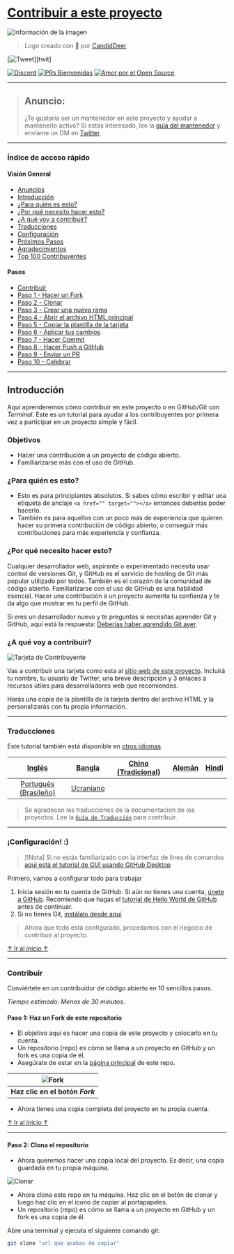 # [Contribuir a este proyecto](https://syknapse.github.io/Contribute-To-This-Project/)

![información de la imagen](/favicon.png)

> Logo creado con :sparkling_heart: por [CandidDeer](https://github.com/CandidDeer)

[![Tweet](https://img.shields.io/twitter/url/http/shields.io.svg?style=social)][twit]

[![Discord](https://badgen.net/discord/online-members/tWkvS4ueVF?label=Únete%20a%20nuestro%20servidor%20de%20Discord&icon=discord)](https://discord.gg/tWkvS4ueVF '¡Únete a nuestro servidor de Discord!')
[![PRs Bienvenidas](https://img.shields.io/badge/PRs-bienvenidas-brightgreen.svg?style=flat-square)](https://syknapse.github.io/Contribute-To-This-Project/)
[![Amor por el Open Source](https://badges.frapsoft.com/os/v2/open-source.svg?v=103)](https://syknapse.github.io/Contribute-To-This-Project/)

---

> ## **Anuncio:**
>
> ¿Te gustaría ser un mantenedor en este proyecto y ayudar a mantenerlo activo? Si estás interesado, lee la [guía del mantenedor](/maintainer_guide.md) y envíame un DM en [Twitter](https://twitter.com/Syknapse).

---

### Índice de acceso rápido

#### Visión General

- [Anuncios](#announcement)
- [Introducción](#introduction)
- [¿Para quién es esto?](#who-is-this-for)
- [¿Por qué necesito hacer esto?](#why-do-i-need-to-do-this)
- [¿A qué voy a contribuir?](#what-am-i-going-to-contribute)
- [Traducciones](#translations)
- [Configuración](#setup-)
- [Próximos Pasos](#next-steps)
- [Agradecimientos](#acknowledgements)
- [Top 100 Contribuyentes](#top-100-contributors)

#### Pasos

- [Contribuir](#contribute)
- [Paso 1 - Hacer un Fork](#step-1-fork-this-repository)
- [Paso 2 - Clonar](#step-2-clone-the-repository)
- [Paso 3 - Crear una nueva rama](#step-3-create-a-new-branch)
- [Paso 4 - Abrir el archivo HTML principal](#step-4-open-the-indexhtml-file)
- [Paso 5 - Copiar la plantilla de la tarjeta](#step-5-copy-the-card-template)
- [Paso 6 - Aplicar tus cambios](#step-6-apply-your-changes)
- [Paso 7 - Hacer Commit](#step-7-commit-your-changes)
- [Paso 8 - Hacer Push a GitHub](#step-8-push-your-changes-to-github)
- [Paso 9 - Enviar un PR](#step-9-submit-a-prpull-request)
- [Paso 10 - Celebrar](#step-10-celebrate)

---

## Introducción

Aquí aprenderemos cómo contribuir en este proyecto o en GitHub/Git con _Terminal_.
Este es un tutorial para ayudar a los contribuyentes por primera vez a participar en un proyecto simple y fácil.

### Objetivos

- Hacer una contribución a un proyecto de código abierto.
- Familiarizarse más con el uso de GitHub.

### ¿Para quién es esto?

- Esto es para principiantes absolutos. Si sabes cómo escribir y editar una etiqueta de anclaje `<a href="" target=""></a>` entonces deberías poder hacerlo.
- También es para aquellos con un poco más de experiencia que quieren hacer su primera contribución de código abierto, o conseguir más contribuciones para más experiencia y confianza.

### ¿Por qué necesito hacer esto?

Cualquier desarrollador web, aspirante o experimentado necesita usar control de versiones Git, y GitHub es el servicio de hosting de Git más popular utilizado por todos. También es el corazón de la comunidad de código abierto. Familiarizarse con el uso de GitHub es una habilidad esencial. Hacer una contribución a un proyecto aumenta tu confianza y te da algo que mostrar en tu perfil de GitHub.

Si eres un desarrollador nuevo y te preguntas si necesitas aprender Git y GitHub, aquí está la respuesta: [Deberías haber aprendido Git ayer](https://codeburst.io/number-one-piece-of-advice-for-new-developers-ddd08abc8bfa 'New Developer? You should’ve learned Git yesterday. by Brandon Morelli, creator of CodeBurst.io').

### ¿A qué voy a contribuir?

![Tarjeta de Contribuyente](/readme-only/card.PNG 'Tarjeta de Contribuyente')

Vas a contribuir una tarjeta como esta al [sitio web de este proyecto](https://syknapse.github.io/Contribute-To-This-Project/ 'https://syknapse.github.io/Contribute-To-This-Project'). Incluirá tu nombre, tu usuario de Twitter, una breve descripción y 3 enlaces a recursos útiles para desarrolladores web que recomiendes.

Harás una copia de la plantilla de la tarjeta dentro del archivo HTML y la personalizarás con tu propia información.

---

### Traducciones

Este tutorial también está disponible en [otros idiomas](/translations/README.md)

| [Inglés](/terminal_tutorial.md) | [Bangla](/translations/terminal_tutorial/terminal_tutorial.ben.md) | [Chino (Tradicional)](/translations/terminal_tutorial/terminal_tutorial.zho-tc.md) | [Alemán](/translations/terminal_tutorial/terminal_tutorial.ger.md) | [Hindi](/translations/terminal_tutorial/terminal_tutorial.hin.md) |
| :-----------------------------: | :-----------------------------------------------------------------: | :---------------------------------------------------------------------------------: | :----------------------------------------------------------------: | :-------------------------------------------------------------: |
| [Portugués (Brasileño)](/translations/terminal_tutorial/terminal_tutorial.por-br.md) | [Ucraniano](/translations/terminal_tutorial/terminal_tutorial.ukr.md) |

> Se agradecen las traducciones de la documentación de los proyectos. Lee la [`Guía de Traducción`](/translations/README.md) para contribuir.

---

### ¡Configuración! :)

> [!Nota]
> Si no estás familiarizado con la interfaz de línea de comandos [aquí está el tutorial de GUI usando GitHub Desktop](/README.md)

Primero, vamos a configurar todo para trabajar

1. Inicia sesión en tu cuenta de GitHub. Si aún no tienes una cuenta, [únete a GitHub](https://github.com/join). Recomiendo que hagas el [tutorial de Hello World de GitHub](https://guides.github.com/activities/hello-world/) antes de continuar.
2. Si no tienes Git, [instálalo desde aquí](https://git-scm.com/book/en/v2/Getting-Started-Installing-Git)

> Ahora que todo está configurado, procedamos con el negocio de contribuir al proyecto.

[↑ Ir al inicio ↑](#quick-access-index)

---

### Contribuir

Conviértete en un contribuidor de código abierto en 10 sencillos pasos.

_Tiempo estimado: Menos de 30 minutos_.

#### Paso 1: Haz un Fork de este repositorio

- El objetivo aquí es hacer una copia de este proyecto y colocarlo en tu cuenta.
- Un repositorio (repo) es cómo se llama a un proyecto en GitHub y un fork es una copia de él.
- Asegúrate de estar en la [página principal](https://github.com/Syknapse/Contribute-To-This-Project 'https://github.com/Syknapse/Contribute-To-This-Project') de este repo.

| ![Fork](/readme-only/fork.png "haz clic en 'Fork'") |
| :-------------------------------------------------: |
|         **Haz clic en el botón _Fork_**             |

- Ahora tienes una copia completa del proyecto en tu propia cuenta.

[↑ Ir al inicio ↑](#quick-access-index)

---

#### Paso 2: Clona el repositorio

- Ahora queremos hacer una copia local del proyecto. Es decir, una copia guardada en tu propia máquina.

![Clonar](/readme-only/clone-terminal.png)

- Ahora clona este repo en tu máquina. Haz clic en el botón de clonar y luego haz clic en el ícono de copiar al portapapeles.
- Un repositorio (repo) es cómo se llama a un proyecto en GitHub y un fork es una copia de él.

Abre una terminal y ejecuta el siguiente comando git:

```bash
git clone "url que acabas de copiar"

